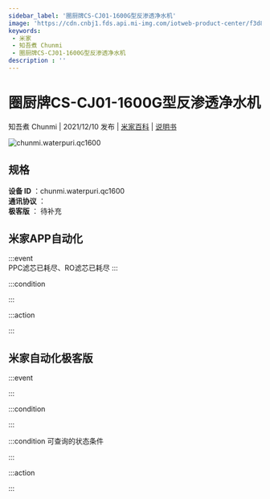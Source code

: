 ```yaml
---
sidebar_label: '圈厨牌CS-CJ01-1600G型反渗透净水机'
image: 'https://cdn.cnbj1.fds.api.mi-img.com/iotweb-product-center/f3d85c21ba13f4f45a12b51cce39cbc8_1632624915536.png?GalaxyAccessKeyId=AKVGLQWBOVIRQ3XLEW&Expires=9223372036854775807&Signature=/CPh0gueTgtJIStgyRadC7Or5Fc='
keywords: 
 - 米家
 - 知吾煮 Chunmi
 - 圈厨牌CS-CJ01-1600G型反渗透净水机
description : ''
---
```

# 圈厨牌CS-CJ01-1600G型反渗透净水机

知吾煮 Chunmi | 2021/12/10 发布 | [米家百科](https://home.mi.com/webapp/content/baike/product/index.html?model=chunmi.waterpuri.qc1600) | [说明书](https://home.mi.com/views/introduction.html?model=chunmi.waterpuri.qc1600&region=cn)

![chunmi.waterpuri.qc1600](https://cdn.cnbj1.fds.api.mi-img.com/iotweb-product-center/f3d85c21ba13f4f45a12b51cce39cbc8_1632624915536.png?GalaxyAccessKeyId=AKVGLQWBOVIRQ3XLEW&Expires=9223372036854775807&Signature=/CPh0gueTgtJIStgyRadC7Or5Fc=)

## 规格  
> 
**设备 ID** ：chunmi.waterpuri.qc1600  
**通讯协议** ：  
**极客版**  ： 待补充 


## 米家APP自动化  

:::event  
PPC滤芯已耗尽、RO滤芯已耗尽
:::

:::condition  

:::

:::action   

:::

## 米家自动化极客版  

:::event  

:::

:::condition  

:::

:::condition 可查询的状态条件  

:::

:::action  

:::

        
